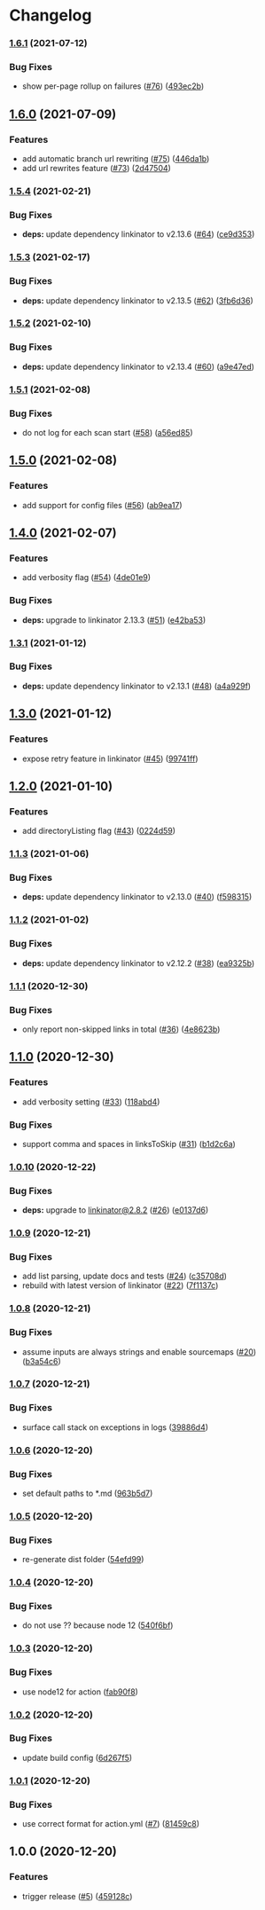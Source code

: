 # Changelog

### [1.6.1](https://www.github.com/JustinBeckwith/linkinator-action/compare/v1.6.0...v1.6.1) (2021-07-12)


### Bug Fixes

* show per-page rollup on failures ([#76](https://www.github.com/JustinBeckwith/linkinator-action/issues/76)) ([493ec2b](https://www.github.com/JustinBeckwith/linkinator-action/commit/493ec2b63286faaaaeea8e0bf81a78ec96405893))

## [1.6.0](https://www.github.com/JustinBeckwith/linkinator-action/compare/v1.5.4...v1.6.0) (2021-07-09)


### Features

* add automatic branch url rewriting ([#75](https://www.github.com/JustinBeckwith/linkinator-action/issues/75)) ([446da1b](https://www.github.com/JustinBeckwith/linkinator-action/commit/446da1bed5a7babb38d0acc3d9da5f7f0c6b924c))
* add url rewrites feature ([#73](https://www.github.com/JustinBeckwith/linkinator-action/issues/73)) ([2d47504](https://www.github.com/JustinBeckwith/linkinator-action/commit/2d475047904ed8dae142adabcbee292961d565a0))

### [1.5.4](https://www.github.com/JustinBeckwith/linkinator-action/compare/v1.5.3...v1.5.4) (2021-02-21)


### Bug Fixes

* **deps:** update dependency linkinator to v2.13.6 ([#64](https://www.github.com/JustinBeckwith/linkinator-action/issues/64)) ([ce9d353](https://www.github.com/JustinBeckwith/linkinator-action/commit/ce9d35347d7c3bfa18f4b1b5cb42a0f8aa04fb16))

### [1.5.3](https://www.github.com/JustinBeckwith/linkinator-action/compare/v1.5.2...v1.5.3) (2021-02-17)


### Bug Fixes

* **deps:** update dependency linkinator to v2.13.5 ([#62](https://www.github.com/JustinBeckwith/linkinator-action/issues/62)) ([3fb6d36](https://www.github.com/JustinBeckwith/linkinator-action/commit/3fb6d36b2eb55011fad69467b4bb8dcad1384825))

### [1.5.2](https://www.github.com/JustinBeckwith/linkinator-action/compare/v1.5.1...v1.5.2) (2021-02-10)


### Bug Fixes

* **deps:** update dependency linkinator to v2.13.4 ([#60](https://www.github.com/JustinBeckwith/linkinator-action/issues/60)) ([a9e47ed](https://www.github.com/JustinBeckwith/linkinator-action/commit/a9e47ed33c65b750fc2806f7088071481e46f189))

### [1.5.1](https://www.github.com/JustinBeckwith/linkinator-action/compare/v1.5.0...v1.5.1) (2021-02-08)


### Bug Fixes

* do not log for each scan start ([#58](https://www.github.com/JustinBeckwith/linkinator-action/issues/58)) ([a56ed85](https://www.github.com/JustinBeckwith/linkinator-action/commit/a56ed85fb623e4ffe22bfdece8f1445a9aeb5e25))

## [1.5.0](https://www.github.com/JustinBeckwith/linkinator-action/compare/v1.4.0...v1.5.0) (2021-02-08)


### Features

* add support for config files ([#56](https://www.github.com/JustinBeckwith/linkinator-action/issues/56)) ([ab9ea17](https://www.github.com/JustinBeckwith/linkinator-action/commit/ab9ea17fa65324856b77a4a4d52a4f1b52abd60d))

## [1.4.0](https://www.github.com/JustinBeckwith/linkinator-action/compare/v1.3.1...v1.4.0) (2021-02-07)


### Features

* add verbosity flag ([#54](https://www.github.com/JustinBeckwith/linkinator-action/issues/54)) ([4de01e9](https://www.github.com/JustinBeckwith/linkinator-action/commit/4de01e94c48ec91299d37d7119a9496271cc056c))


### Bug Fixes

* **deps:** upgrade to linkinator 2.13.3 ([#51](https://www.github.com/JustinBeckwith/linkinator-action/issues/51)) ([e42ba53](https://www.github.com/JustinBeckwith/linkinator-action/commit/e42ba53be79acb572820b2c4347fd1492751a29e))

### [1.3.1](https://www.github.com/JustinBeckwith/linkinator-action/compare/v1.3.0...v1.3.1) (2021-01-12)


### Bug Fixes

* **deps:** update dependency linkinator to v2.13.1 ([#48](https://www.github.com/JustinBeckwith/linkinator-action/issues/48)) ([a4a929f](https://www.github.com/JustinBeckwith/linkinator-action/commit/a4a929f7160ae57842b70258da53a0529be6d34c))

## [1.3.0](https://www.github.com/JustinBeckwith/linkinator-action/compare/v1.2.0...v1.3.0) (2021-01-12)


### Features

* expose retry feature in linkinator ([#45](https://www.github.com/JustinBeckwith/linkinator-action/issues/45)) ([99741ff](https://www.github.com/JustinBeckwith/linkinator-action/commit/99741fffc8d6c583c4cf4dcae249864f850ceab7))

## [1.2.0](https://www.github.com/JustinBeckwith/linkinator-action/compare/v1.1.3...v1.2.0) (2021-01-10)


### Features

* add directoryListing flag ([#43](https://www.github.com/JustinBeckwith/linkinator-action/issues/43)) ([0224d59](https://www.github.com/JustinBeckwith/linkinator-action/commit/0224d5963c60d07eb5fd6bce503ef9f1b9fe3184))

### [1.1.3](https://www.github.com/JustinBeckwith/linkinator-action/compare/v1.1.2...v1.1.3) (2021-01-06)


### Bug Fixes

* **deps:** update dependency linkinator to v2.13.0 ([#40](https://www.github.com/JustinBeckwith/linkinator-action/issues/40)) ([f598315](https://www.github.com/JustinBeckwith/linkinator-action/commit/f59831522d35716e6dd73f37ba79c3b34883bbce))

### [1.1.2](https://www.github.com/JustinBeckwith/linkinator-action/compare/v1.1.1...v1.1.2) (2021-01-02)


### Bug Fixes

* **deps:** update dependency linkinator to v2.12.2 ([#38](https://www.github.com/JustinBeckwith/linkinator-action/issues/38)) ([ea9325b](https://www.github.com/JustinBeckwith/linkinator-action/commit/ea9325bc6613939f8506c6c8c0bfc23292c55b5f))

### [1.1.1](https://www.github.com/JustinBeckwith/linkinator-action/compare/v1.1.0...v1.1.1) (2020-12-30)


### Bug Fixes

* only report non-skipped links in total ([#36](https://www.github.com/JustinBeckwith/linkinator-action/issues/36)) ([4e8623b](https://www.github.com/JustinBeckwith/linkinator-action/commit/4e8623b487127e7333914912aa55c75ac2bab45d))

## [1.1.0](https://www.github.com/JustinBeckwith/linkinator-action/compare/v1.0.10...v1.1.0) (2020-12-30)


### Features

* add verbosity setting ([#33](https://www.github.com/JustinBeckwith/linkinator-action/issues/33)) ([118abd4](https://www.github.com/JustinBeckwith/linkinator-action/commit/118abd494ccc243cdaf08f16b3240aa768484078))


### Bug Fixes

* support comma and spaces in linksToSkip ([#31](https://www.github.com/JustinBeckwith/linkinator-action/issues/31)) ([b1d2c6a](https://www.github.com/JustinBeckwith/linkinator-action/commit/b1d2c6a6d3728367a96da21fa2b98f4a62cc0648))

### [1.0.10](https://www.github.com/JustinBeckwith/linkinator-action/compare/v1.0.9...v1.0.10) (2020-12-22)


### Bug Fixes

* **deps:** upgrade to linkinator@2.8.2 ([#26](https://www.github.com/JustinBeckwith/linkinator-action/issues/26)) ([e0137d6](https://www.github.com/JustinBeckwith/linkinator-action/commit/e0137d6fd72338066e21245ae709836d6ea07cf4))

### [1.0.9](https://www.github.com/JustinBeckwith/linkinator-action/compare/v1.0.8...v1.0.9) (2020-12-21)


### Bug Fixes

* add list parsing, update docs and tests ([#24](https://www.github.com/JustinBeckwith/linkinator-action/issues/24)) ([c35708d](https://www.github.com/JustinBeckwith/linkinator-action/commit/c35708d70fdd6d59f3f19ce1544e42a1bd937174))
* rebuild with latest version of linkinator ([#22](https://www.github.com/JustinBeckwith/linkinator-action/issues/22)) ([7f1137c](https://www.github.com/JustinBeckwith/linkinator-action/commit/7f1137c52854cfe67b8894ec344ab703824af063))

### [1.0.8](https://www.github.com/JustinBeckwith/linkinator-action/compare/v1.0.7...v1.0.8) (2020-12-21)


### Bug Fixes

* assume inputs are always strings and enable sourcemaps ([#20](https://www.github.com/JustinBeckwith/linkinator-action/issues/20)) ([b3a54c6](https://www.github.com/JustinBeckwith/linkinator-action/commit/b3a54c647dbb35600e635479da0e23b08f9850c2))

### [1.0.7](https://www.github.com/JustinBeckwith/linkinator-action/compare/v1.0.6...v1.0.7) (2020-12-21)


### Bug Fixes

* surface call stack on exceptions in logs ([39886d4](https://www.github.com/JustinBeckwith/linkinator-action/commit/39886d44902e90613ee287761692c5586dbb303e))

### [1.0.6](https://www.github.com/JustinBeckwith/linkinator-action/compare/v1.0.5...v1.0.6) (2020-12-20)


### Bug Fixes

* set default paths to *.md ([963b5d7](https://www.github.com/JustinBeckwith/linkinator-action/commit/963b5d79804e41032f19f4da1104895855456e08))

### [1.0.5](https://www.github.com/JustinBeckwith/linkinator-action/compare/v1.0.4...v1.0.5) (2020-12-20)


### Bug Fixes

* re-generate dist folder ([54efd99](https://www.github.com/JustinBeckwith/linkinator-action/commit/54efd991588d658376d1623989e8cc1029d3112e))

### [1.0.4](https://www.github.com/JustinBeckwith/linkinator-action/compare/v1.0.3...v1.0.4) (2020-12-20)


### Bug Fixes

* do not use ?? because node 12 ([540f6bf](https://www.github.com/JustinBeckwith/linkinator-action/commit/540f6bffdc6df9b2ffba0dcc95808e71f8500f4e))

### [1.0.3](https://www.github.com/JustinBeckwith/linkinator-action/compare/v1.0.2...v1.0.3) (2020-12-20)


### Bug Fixes

* use node12 for action ([fab90f8](https://www.github.com/JustinBeckwith/linkinator-action/commit/fab90f892c63085c9d212780862fb5c755a704c1))

### [1.0.2](https://www.github.com/JustinBeckwith/linkinator-action/compare/v1.0.1...v1.0.2) (2020-12-20)


### Bug Fixes

* update build config ([6d267f5](https://www.github.com/JustinBeckwith/linkinator-action/commit/6d267f5ee8f3cdfd28879220e446c3e153a378f3))

### [1.0.1](https://www.github.com/JustinBeckwith/linkinator-action/compare/v1.0.0...v1.0.1) (2020-12-20)


### Bug Fixes

* use correct format for action.yml ([#7](https://www.github.com/JustinBeckwith/linkinator-action/issues/7)) ([81459c8](https://www.github.com/JustinBeckwith/linkinator-action/commit/81459c88e4ca23672130a9d13d1e049f714fe339))

## 1.0.0 (2020-12-20)


### Features

* trigger release ([#5](https://www.github.com/JustinBeckwith/linkinator-action/issues/5)) ([459128c](https://www.github.com/JustinBeckwith/linkinator-action/commit/459128c1968c82cdb76c5acacfb97630fae287fe))
